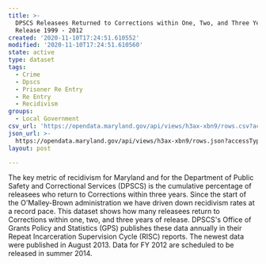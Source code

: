 ```yaml
---
title: >-
  DPSCS Releasees Returned to Corrections within One, Two, and Three Years of
  Release 1999 - 2012
created: '2020-11-10T17:24:51.610552'
modified: '2020-11-10T17:24:51.610560'
state: active
type: dataset
tags:
  - Crime
  - Dpscs
  - Prisoner Re Entry
  - Re Entry
  - Recidivism
groups:
  - Local Government
csv_url: 'https://opendata.maryland.gov/api/views/h3ax-xbn9/rows.csv?accessType=DOWNLOAD'
json_url: >-
  https://opendata.maryland.gov/api/views/h3ax-xbn9/rows.json?accessType=DOWNLOAD
layout: post

---
```

The key metric of recidivism for Maryland and for the Department of Public Safety and Correctional Services (DPSCS) is the cumulative percentage of releasees who return to Corrections within three years. Since the start of the O'Malley-Brown administration we have driven down recidivism rates at a record pace. This dataset shows how many releasees return to Corrections within one, two, and three years of release. DPSCS's Office of Grants Policy and Statistics (GPS) publishes these data annually in their Repeat Incarceration Supervision Cycle (RISC) reports. The newest data were published in August 2013. Data for FY 2012 are scheduled to be released in summer 2014.

